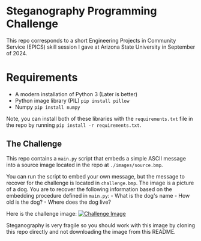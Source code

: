# Steganography Programming Challenge

This repo corresponds to a short Engineering Projects in Community Service (EPICS) skill session I gave at Arizona State University in September of 2024.

# Requirements

- A modern installation of Python 3 (Later is better)
- Python image library (PIL) `pip install pillow`
- Numpy `pip install numpy`

Note, you can install both of these libraries with the `requirements.txt` file in the repo by running `pip install -r requirements.txt`.

## The Challenge

This repo contains a `main.py` script that embeds a simple ASCII message into a source image located in the repo at `./images/source.bmp`. 

You can run the script to embed your own message, but the message to recover for the challenge is located in `challenge.bmp`. The image is a picture of a dog. You are to recover the following information based on the embedding procedure defined in `main.py`:
    - What is the dog's name
    - How old is the dog?
    - Where does the dog live?

Here is the challenge image:
[![Challenge Image](./images/challenge.bmp)](./images/challenge.bmp)

Steganography is very fragile so you should work with this image by cloning this repo directly and not downloading the image from this README.